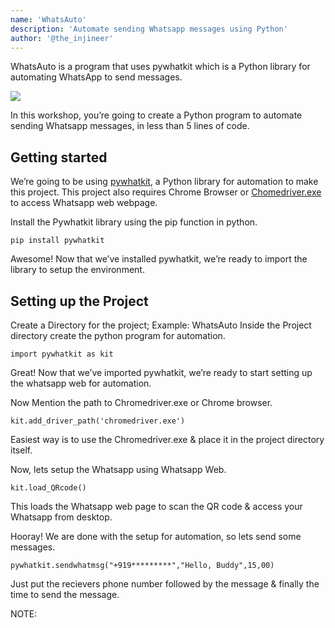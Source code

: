 ```yaml
---
name: 'WhatsAuto'
description: 'Automate sending Whatsapp messages using Python'
author: '@the_injineer'
---
```


WhatsAuto is a program that uses pywhatkit which is a Python library for automating WhatsApp to send messages. 

![](img/final-demo.png)

In this workshop, you’re going to create a Python program to automate sending Whatsapp messages, in less than 5 lines of code.

## Getting started

We’re going to be using [pywhatkit](https://pypi.org/project/pywhatkit/), a Python library for automation to make this project. This project also requires Chrome Browser or [Chomedriver.exe](https://chromedriver.chromium.org/) to access Whatsapp web webpage.

Install the Pywhatkit library using the pip function in python.
```
pip install pywhatkit
```
Awesome! Now that we’ve installed pywhatkit, we’re ready to import the library to setup the environment.

## Setting up the Project

Create a Directory for the project; Example: WhatsAuto
Inside the Project directory create the python program for automation.
```
import pywhatkit as kit
```
Great! Now that we’ve imported pywhatkit, we’re ready to start setting up the whatsapp web for automation.

Now Mention the path to Chromedriver.exe or Chrome browser.
```
kit.add_driver_path('chromedriver.exe')
```
Easiest way is to use the Chromedriver.exe & place it in the project directory itself.

Now, lets setup the Whatsapp using Whatsapp Web. 
```
kit.load_QRcode()
```
This loads the Whatsapp web page to scan the QR code & access your Whatsapp from desktop.

Hooray! We are done with the setup for automation, so lets send some messages.

```
pywhatkit.sendwhatmsg("+919*********","Hello, Buddy",15,00)
```
Just put the recievers phone number followed by the message & finally the time to send the message.

NOTE:
